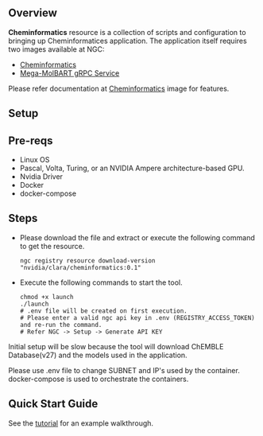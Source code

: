 Overview
-------------------------------------------------------------------------------
**Cheminformatics** resource is a collection of scripts and configuration to bringing up Cheminformatices application. The application itself requires two images available at NGC:
 - [Cheminformatics](https://ngc.nvidia.com/containers/nvidia:clara:cheminformatics_demo)
 - [Mega-MolBART gRPC Service](https://ngc.nvidia.com/containers/nvidia:clara:megamolbart)

Please refer documentation at [Cheminformatics](https://ngc.nvidia.com/containers/nvidia:clara:cheminformatics_demo) image for features.



Setup
-------------------------------------------------------------------------------

## Pre-reqs
 - Linux OS
 - Pascal, Volta, Turing, or an NVIDIA Ampere architecture-based GPU.
 - Nvidia Driver
 - Docker
 - docker-compose


## Steps
  - Please download the file and extract or execute the following command to get the resource.
    ```
    ngc registry resource download-version "nvidia/clara/cheminformatics:0.1"
    ```

  - Execute the following commands to start the tool.
    ```
    chmod +x launch
    ./launch
    # .env file will be created on first execution.
    # Please enter a valid ngc api key in .env (REGISTRY_ACCESS_TOKEN) and re-run the command.
    # Refer NGC -> Setup -> Generate API KEY
    ```

Initial setup will be slow because the tool will download ChEMBLE Database(v27) and the models used in the application.


Please use .env file to change SUBNET and IP's used by the container. docker-compose is used to orchestrate the containers.


## Quick Start Guide
See the [tutorial](https://github.com/NVIDIA/cheminformatics/blob/master/tutorial/Tutorial.md) for an example walkthrough.
